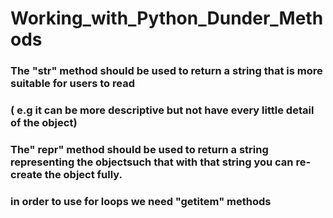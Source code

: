 # Working_with_Python_Dunder_Methods

### The "__str__" method should be used to return a string that is more suitable for users to read
### ( e.g it can be more descriptive but not have  every little detail of the object)

### The" __repr__" method  should be used to return a string representing the objectsuch that with that string you can re-create the object fully.

### in order to use for loops we need "__getitem__" methods
 
